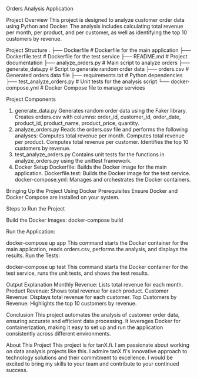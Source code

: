 Orders Analysis Application


Project Overview
This project is designed to analyze customer order data using Python and Docker. 
The analysis includes calculating total revenue per month, per product, and per customer,
as well as identifying the top 10 customers by revenue.

Project Structure
.
├── Dockerfile              # Dockerfile for the main application
├── Dockerfile.test         # Dockerfile for the test service
├── README.md               # Project documentation
├── analyze_orders.py       # Main script to analyze orders
├── generate_data.py        # Script to generate random order data
├── orders.csv              # Generated orders data file
├── requirements.txt        # Python dependencies
├── test_analyze_orders.py  # Unit tests for the analysis script
└── docker-compose.yml      # Docker Compose file to manage services


Project Components
1. generate_data.py
Generates random order data using the Faker library.
Creates orders.csv with columns: order_id, customer_id, order_date, product_id, product_name, product_price, quantity.
2. analyze_orders.py
Reads the orders.csv file and performs the following analyses:
Computes total revenue per month.
Computes total revenue per product.
Computes total revenue per customer.
Identifies the top 10 customers by revenue.
3. test_analyze_orders.py
Contains unit tests for the functions in analyze_orders.py using the unittest framework.
4. Docker Setup
Dockerfile: Builds the Docker image for the main application.
Dockerfile.test: Builds the Docker image for the test service.
docker-compose.yml: Manages and orchestrates the Docker containers.


Bringing Up the Project Using Docker
Prerequisites
Ensure Docker and Docker Compose are installed on your system.

Steps to Run the Project

Build the Docker Images:
docker-compose build

Run the Application:

docker-compose up app
This command starts the Docker container for the main application, reads orders.csv, performs the analysis, and displays the results.
Run the Tests:

docker-compose up test
This command starts the Docker container for the test service, runs the unit tests, and shows the test results.

Output Explanation
Monthly Revenue: Lists total revenue for each month.
Product Revenue: Shows total revenue for each product.
Customer Revenue: Displays total revenue for each customer.
Top Customers by Revenue: Highlights the top 10 customers by revenue.

Conclusion
This project automates the analysis of customer order data, ensuring accurate and efficient data processing. It leverages Docker for containerization, making it easy to set up and run the application consistently across different environments.

About This Project
This project is for tanX.fi. I am passionate about working on data analysis projects like this. I admire tanX.fi's innovative approach to technology solutions and their commitment to excellence. I would be excited to bring my skills to your team and contribute to your continued success.
